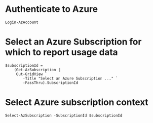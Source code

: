 ﻿# Authenticate to Azure

    Login-AzAccount

# Select an Azure Subscription for which to report usage data

    $subscriptionId = 
        (Get-AzSubscription |
         Out-GridView `
            -Title "Select an Azure Subscription ..." `
            -PassThru).SubscriptionId

# Select Azure subscription context

    Select-AzSubscription -SubscriptionId $subscriptionId
